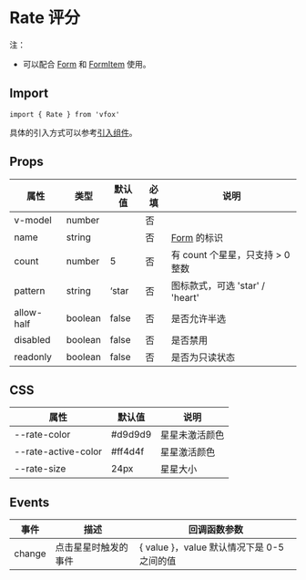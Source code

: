 # Rate 评分

注：

- 可以配合 [Form](./Form.md) 和 [FormItem](./Form.md#formitem) 使用。

## Import

```
import { Rate } from 'vfox'
```

具体的引入方式可以参考[引入组件](../index.md#引入组件)。

## Props

| 属性       | 类型    | 默认值 | 必填 | 说明                             |
| ---------- | ------- | ------ | ---- | -------------------------------- |
| v-model    | number  |        | 否   |
| name       | string  |        | 否   | [Form](./Form.md) 的标识         |
| count      | number  | 5      | 否   | 有 count 个星星，只支持 > 0 整数 |
| pattern    | string  | ‘star  | 否   | 图标款式，可选 'star' / 'heart'  |
| allow-half | boolean | false  | 否   | 是否允许半选                     |
| disabled   | boolean | false  | 否   | 是否禁用                         |
| readonly   | boolean | false  | 否   | 是否为只读状态                   |

## CSS

| 属性                | 默认值  | 说明           |
| ------------------- | ------- | -------------- |
| --rate-color        | #d9d9d9 | 星星未激活颜色 |
| --rate-active-color | #ff4d4f | 星星激活颜色   |
| --rate-size         | 24px    | 星星大小       |

## Events

| 事件   | 描述                 | 回调函数参数                               |
| ------ | -------------------- | ------------------------------------------ |
| change | 点击星星时触发的事件 | { value }，value 默认情况下是 0-5 之间的值 |
